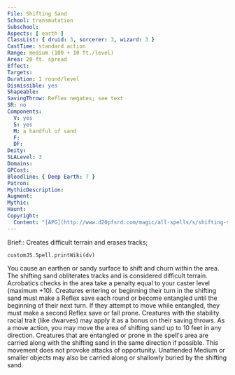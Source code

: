 ```yaml
---
File: Shifting Sand
School: transmutation
Subschool: 
Aspects: [ earth ]
ClassList: { druid: 3, sorcerer: 3, wizard: 3 }
CastTime: standard action
Range: medium (100 + 10 ft./level)
Area: 20-ft. spread
Effect: 
Targets: 
Duration: 1 round/level
Dismissible: yes
Shapeable: 
SavingThrow: Reflex negates; see text
SR: no
Components:
  V: yes
  S: yes
  M: a handful of sand
  F: 
  DF: 
Deity: 
SLALevel: 3
Domains: 
GPCost: 
Bloodline: { Deep Earth: 7 }
Patron: 
MythicDescription: 
Augment: 
Mythic: 
Haunt: 
Copyright:
  Content: "[APG](http://www.d20pfsrd.com/magic/all-spells/s/shifting-sand)"
---
```

Brief:: Creates difficult terrain and erases tracks;

```dataviewjs
customJS.Spell.printWiki(dv)
```

You cause an earthen or sandy surface to shift and churn within the area. The shifting sand obliterates tracks and is considered difficult terrain. Acrobatics checks in the area take a penalty equal to your caster level (maximum +10). Creatures entering or beginning their turn in the shifting sand must make a Reflex save each round or become entangled until the beginning of their next turn. If they attempt to move while entangled, they must make a second Reflex save or fall prone. Creatures with the stability racial trait (like dwarves) may apply it as a bonus on their saving throws.  As a move action, you may move the area of shifting sand up to 10 feet in any direction. Creatures that are entangled or prone in the spell's area are carried along with the shifting sand in the same direction if possible. This movement does not provoke attacks of opportunity. Unattended Medium or smaller objects may also be carried along or shallowly buried by the shifting sand.
